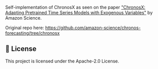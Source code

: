 Self-implementation of ChronosX as seen on the paper ["ChronosX: Adapting Pretrained Time Series Models with Exogenous Variables"](https://arxiv.org/abs/2503.12107) by Amazon Science.

Original repo here: https://github.com/amazon-science/chronos-forecasting/tree/chronosx


## 📃 License

This project is licensed under the Apache-2.0 License.
